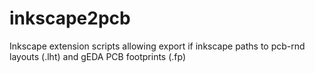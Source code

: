 # inkscape2pcb
Inkscape extension scripts allowing export if inkscape paths to pcb-rnd layouts (.lht) and gEDA PCB footprints (.fp)
